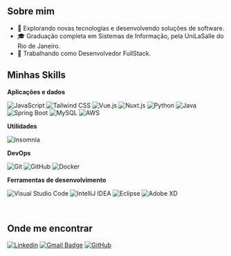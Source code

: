 ## Sobre mim

- 🤔 Explorando novas tecnologias e desenvolvendo soluções de software.
- 🎓 Graduação completa em Sistemas de Informação, pela UniLaSalle do Rio de Janeiro.
- 💼 Trabalhando como Desenvolvedor FullStack.

## Minhas Skills

**Aplicações e dados**

![JavaScript](https://img.shields.io/badge/-JavaScript-333333?style=flat&logo=javascript)
![Tailwind CSS](https://img.shields.io/badge/-Tailwind%20CSS-333333?style=flat&logo=tailwind-css&logoColor=38B2AC)
![Vue.js](https://img.shields.io/badge/-Vue.js-333333?style=flat&logo=vue.js&logoColor=4FC08D)
![Nuxt.js](https://img.shields.io/badge/-Nuxt.js-333333?style=flat&logo=nuxt.js&logoColor=00DC82)
![Python](https://img.shields.io/badge/-Python-333333?style=flat&logo=python&logoColor=306998)
![Java](https://img.shields.io/badge/-Java-333333?style=flat&logo=Java&logoColor=007396)
![Spring Boot](https://img.shields.io/badge/-Spring%20Boot-333333?style=flat&logo=spring&logoColor=6DB33F)
![MySQL](https://img.shields.io/badge/-MySQL-333333?style=flat&logo=mysql)
![AWS](https://img.shields.io/badge/-AWS-333333?style=flat&logo=amazon-aws&logoColor=FF9900)

**Utilidades**

![Insomnia](https://img.shields.io/badge/-Insomnia-333333?style=flat&logo=insomnia)

**DevOps**

![Git](https://img.shields.io/badge/-Git-333333?style=flat&logo=git)
![GitHub](https://img.shields.io/badge/-GitHub-333333?style=flat&logo=github)
![Docker](https://img.shields.io/badge/-Docker-333333?style=flat&logo=docker)

**Ferramentas de desenvolvimento**

![Visual Studio Code](https://img.shields.io/badge/-Visual%20Studio%20Code-333333?style=flat&logo=visual-studio-code&logoColor=007ACC)
![IntelliJ IDEA](https://img.shields.io/badge/-IntelliJ%20IDEA-333333?style=flat&logo=intellij-idea&logoColor=000000)
![Eclipse](https://img.shields.io/badge/-Eclipse-333333?style=flat&logo=eclipse-ide&logoColor=2C2255)
![Adobe XD](https://img.shields.io/badge/-Adobe%20XD-333333?style=flat&logo=adobe-xd&logoColor=007ACC)


<br/>

## Onde me encontrar

[![Linkedin](https://img.shields.io/badge/-luizfolv-blue?style=flat-square&logo=Linkedin&logoColor=white&link=https://www.linkedin.com/in/luizfolv/)](https://www.linkedin.com/in/luizfolv/)
[![Gmail Badge](https://img.shields.io/badge/-luizfelipeoliveira023@email.com-006bed?style=flat-square&logo=Gmail&logoColor=white&link=mailto:luizfelipeoliveira023@gmail.com)](mailto:luizfelipeoliveira023@gmail.com)
[![GitHub](https://img.shields.io/github/followers/luizfolv?label=follow&style=social)](https://github.com/luizfolv)
